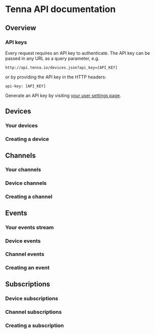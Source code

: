 # Tenna API documentation

## Overview

### API keys

Every request requires  an API key to authenticate. The API key can be passed in any URL as a query parameter, e.g.

    http://api.tenna.io/devices.json?api_key=[API_KEY]
    
or by providing the API key in the HTTP headers:

    api-key: [API_KEY]

Generate an API key by visiting [your user settings page](http://api.tenna.io/settings).

## Devices

### Your devices

### Creating a device

## Channels

### Your channels

### Device channels

### Creating a channel

## Events

### Your events stream

### Device events

### Channel events

### Creating an event

## Subscriptions

### Device subscriptions

### Channel subscriptions

### Creating a subscription
